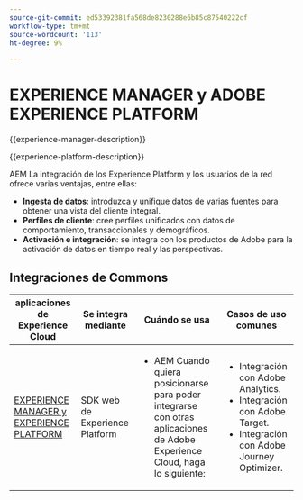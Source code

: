 ```yaml
---
source-git-commit: ed53392381fa568de8230288e6b85c87540222cf
workflow-type: tm+mt
source-wordcount: '113'
ht-degree: 9%

---
```



# EXPERIENCE MANAGER y ADOBE EXPERIENCE PLATFORM

{{experience-manager-description}}

{{experience-platform-description}}

AEM La integración de los Experience Platform y los usuarios de la red ofrece varias ventajas, entre ellas:

+ **Ingesta de datos**: introduzca y unifique datos de varias fuentes para obtener una vista del cliente integral.
+ **Perfiles de cliente**: cree perfiles unificados con datos de comportamiento, transaccionales y demográficos.
+ **Activación e integración**: se integra con los productos de Adobe para la activación de datos en tiempo real y las perspectivas.

## Integraciones de Commons

<table>
    <thead>
        <tr>
            <th>aplicaciones de Experience Cloud</th>
            <th>Se integra mediante</th>
            <th>Cuándo se usa</th>
            <th>Casos de uso comunes</th>
        </tr>
    </thead>
    <tbody>
        <tr>
            <td><a href="https://experienceleague.adobe.com/docs/experience-manager-learn/sites/integrations/experience-platform/web-sdk.html" target="_blank" rel="noreferrer">EXPERIENCE MANAGER y EXPERIENCE PLATFORM</a></td>
            <td>SDK web de Experience Platform</td>
            <td>
                <ul>
                    <li>AEM Cuando quiera posicionarse para poder integrarse con otras aplicaciones de Adobe Experience Cloud, haga lo siguiente:</li>
                </ul>
            </td>
            <td>
                <ul>
                  <li>Integración con Adobe Analytics.</li>
                  <li>Integración con Adobe Target.</li>
                  <li>Integración con Adobe Journey Optimizer.</li>
                </ul>
            </td>
        </tr>        
    </tbody>          
</table>
